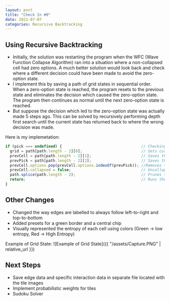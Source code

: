 ```yaml
---
layout: post
title: "Check In #0"
date: 2022-07-07
categories: Recursive Backtracking
---
```


## Using Recursive Backtracking

  - Initially, the solution was restarting the program when the WFC (Wave Function Collapse Algorithm) ran into a situation where a non-collapsed cell had zero options. A much better solution would look back and check where a different decision could have been made to avoid the zero-option state.
  - I implement this by saving a path of grid states in sequential order. When a zero-option state is reached, the program resets to the previous state and eliminates the decision which caused the zero-option state. The program then continues as normal until the next zero-option state is reached.
  - But suppose the decision which led to the zero-option state was actually made 5 steps ago. This can be solved by recursively performing depth first search until the current state has returned back to where the wrong decision was made.

Here is my implemetation:
```javascript
if (pick === undefined) {                                   // Checking if the current state is a zero-option state
  grid = path[path.length - 2][0];                          // Sets current grid to previous state
  prevCell = path[path.length - 2][1];                      // Saves the previous cell which was randomly chosen
  prevPick = path[path.length - 2][2];                      // Saves the previous pick
  prevCell.options.pop(prevCell.options.indexOf(prevPick)); //Removes the previous pick from the previous cell's available options
  prevCell.collapsed = false;                               // Uncollapses the previous cell
  path.splice(path.length - 2);                             // Prunes the zero-option state from the path
  return;                                                   // Runs the program again from the beginning
}
```

## Other Changes
  - Changed the way edges are labelled to always follow left-to-right and top-to-bottom
  - Added presets for a green border and a central chip
  - Visually represented the entropy of each cell using colors (Green -> low entropy, Red -> High Entropy)

Example of Grid State:
![Example of Grid State]({{ "/assets/Capture.PNG" | relative_url }})

## Next Steps
  - Save edge data and specific interaction data in separate file located with the tile images
  - Implement probabilistic weights for tiles
  - Sudoku Solver
